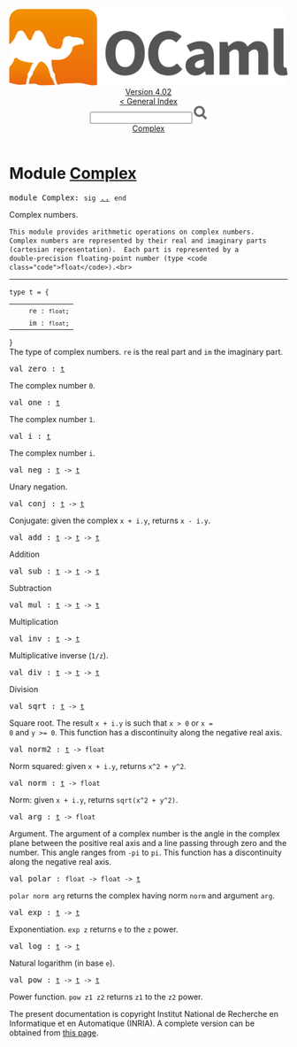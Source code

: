 <!-- ((! set title API !)) ((! set documentation !)) ((! set api !)) ((! set nobreadcrumb !)) -->
<div class="api"><header><nav class="toc brand"><a class="brand" href="https://ocaml.org/"><img src="colour-logo-gray.svg" class="svg" alt="OCaml"></a></nav><nav class="toc"><div class="toc_version"><a href="/docs" id="version-select">Version 4.02</a></div><a href="index.html">&lt; General Index</a><div class="api_search"><input type="text" name="apisearch" id="api_search" oninput="mySearch(false);" onkeypress="this.oninput();" onclick="this.oninput();" onpaste="this.oninput();">
<img src="search_icon.svg" alt="Search" class="svg" onclick="mySearch(false)"></div>
<div id="search_results"></div><div class="toc_title"><a href="#top">Complex</a></div><ul></ul></nav></header>

<h1>Module <a href="type_Complex.html">Complex</a></h1>

<pre><span class="keyword">module</span> Complex: <code class="code"><span class="keyword">sig</span></code> <a href="Complex.html">..</a> <code class="code"><span class="keyword">end</span></code></pre><div class="info module top">
Complex numbers.
<p>

    This module provides arithmetic operations on complex numbers.
    Complex numbers are represented by their real and imaginary parts
    (cartesian representation).  Each part is represented by a
    double-precision floating-point number (type <code class="code">float</code>).<br>
</p></div>
<hr width="100%">

<pre><code><span id="TYPEt"><span class="keyword">type</span> <code class="type"></code>t</span> = {</code></pre><table class="typetable">
<tbody><tr>
<td align="left" valign="top">
<code>&nbsp;&nbsp;</code></td>
<td align="left" valign="top">
<code><span id="TYPEELTt.re">re</span>&nbsp;: <code class="type">float</code>;</code></td>

</tr>
<tr>
<td align="left" valign="top">
<code>&nbsp;&nbsp;</code></td>
<td align="left" valign="top">
<code><span id="TYPEELTt.im">im</span>&nbsp;: <code class="type">float</code>;</code></td>

</tr></tbody></table>
}

<div class="info ">
The type of complex numbers.  <code class="code">re</code> is the real part and <code class="code">im</code> the
    imaginary part.<br>
</div>


<pre><span id="VALzero"><span class="keyword">val</span> zero</span> : <code class="type"><a href="Complex.html#TYPEt">t</a></code></pre><div class="info ">
The complex number <code class="code">0</code>.<br>
</div>

<pre><span id="VALone"><span class="keyword">val</span> one</span> : <code class="type"><a href="Complex.html#TYPEt">t</a></code></pre><div class="info ">
The complex number <code class="code">1</code>.<br>
</div>

<pre><span id="VALi"><span class="keyword">val</span> i</span> : <code class="type"><a href="Complex.html#TYPEt">t</a></code></pre><div class="info ">
The complex number <code class="code">i</code>.<br>
</div>

<pre><span id="VALneg"><span class="keyword">val</span> neg</span> : <code class="type"><a href="Complex.html#TYPEt">t</a> -&gt; <a href="Complex.html#TYPEt">t</a></code></pre><div class="info ">
Unary negation.<br>
</div>

<pre><span id="VALconj"><span class="keyword">val</span> conj</span> : <code class="type"><a href="Complex.html#TYPEt">t</a> -&gt; <a href="Complex.html#TYPEt">t</a></code></pre><div class="info ">
Conjugate: given the complex <code class="code">x + i.y</code>, returns <code class="code">x - i.y</code>.<br>
</div>

<pre><span id="VALadd"><span class="keyword">val</span> add</span> : <code class="type"><a href="Complex.html#TYPEt">t</a> -&gt; <a href="Complex.html#TYPEt">t</a> -&gt; <a href="Complex.html#TYPEt">t</a></code></pre><div class="info ">
Addition<br>
</div>

<pre><span id="VALsub"><span class="keyword">val</span> sub</span> : <code class="type"><a href="Complex.html#TYPEt">t</a> -&gt; <a href="Complex.html#TYPEt">t</a> -&gt; <a href="Complex.html#TYPEt">t</a></code></pre><div class="info ">
Subtraction<br>
</div>

<pre><span id="VALmul"><span class="keyword">val</span> mul</span> : <code class="type"><a href="Complex.html#TYPEt">t</a> -&gt; <a href="Complex.html#TYPEt">t</a> -&gt; <a href="Complex.html#TYPEt">t</a></code></pre><div class="info ">
Multiplication<br>
</div>

<pre><span id="VALinv"><span class="keyword">val</span> inv</span> : <code class="type"><a href="Complex.html#TYPEt">t</a> -&gt; <a href="Complex.html#TYPEt">t</a></code></pre><div class="info ">
Multiplicative inverse (<code class="code">1/z</code>).<br>
</div>

<pre><span id="VALdiv"><span class="keyword">val</span> div</span> : <code class="type"><a href="Complex.html#TYPEt">t</a> -&gt; <a href="Complex.html#TYPEt">t</a> -&gt; <a href="Complex.html#TYPEt">t</a></code></pre><div class="info ">
Division<br>
</div>

<pre><span id="VALsqrt"><span class="keyword">val</span> sqrt</span> : <code class="type"><a href="Complex.html#TYPEt">t</a> -&gt; <a href="Complex.html#TYPEt">t</a></code></pre><div class="info ">
Square root.  The result <code class="code">x + i.y</code> is such that <code class="code">x &gt; 0</code> or
    <code class="code">x = 0</code> and <code class="code">y &gt;= 0</code>.
    This function has a discontinuity along the negative real axis.<br>
</div>

<pre><span id="VALnorm2"><span class="keyword">val</span> norm2</span> : <code class="type"><a href="Complex.html#TYPEt">t</a> -&gt; float</code></pre><div class="info ">
Norm squared: given <code class="code">x + i.y</code>, returns <code class="code">x^2 + y^2</code>.<br>
</div>

<pre><span id="VALnorm"><span class="keyword">val</span> norm</span> : <code class="type"><a href="Complex.html#TYPEt">t</a> -&gt; float</code></pre><div class="info ">
Norm: given <code class="code">x + i.y</code>, returns <code class="code">sqrt(x^2 + y^2)</code>.<br>
</div>

<pre><span id="VALarg"><span class="keyword">val</span> arg</span> : <code class="type"><a href="Complex.html#TYPEt">t</a> -&gt; float</code></pre><div class="info ">
Argument.  The argument of a complex number is the angle
    in the complex plane between the positive real axis and a line
    passing through zero and the number.  This angle ranges from
    <code class="code">-pi</code> to <code class="code">pi</code>.  This function has a discontinuity along the
    negative real axis.<br>
</div>

<pre><span id="VALpolar"><span class="keyword">val</span> polar</span> : <code class="type">float -&gt; float -&gt; <a href="Complex.html#TYPEt">t</a></code></pre><div class="info ">
<code class="code">polar norm arg</code> returns the complex having norm <code class="code">norm</code>
    and argument <code class="code">arg</code>.<br>
</div>

<pre><span id="VALexp"><span class="keyword">val</span> exp</span> : <code class="type"><a href="Complex.html#TYPEt">t</a> -&gt; <a href="Complex.html#TYPEt">t</a></code></pre><div class="info ">
Exponentiation.  <code class="code">exp z</code> returns <code class="code">e</code> to the <code class="code">z</code> power.<br>
</div>

<pre><span id="VALlog"><span class="keyword">val</span> log</span> : <code class="type"><a href="Complex.html#TYPEt">t</a> -&gt; <a href="Complex.html#TYPEt">t</a></code></pre><div class="info ">
Natural logarithm (in base <code class="code">e</code>).<br>
</div>

<pre><span id="VALpow"><span class="keyword">val</span> pow</span> : <code class="type"><a href="Complex.html#TYPEt">t</a> -&gt; <a href="Complex.html#TYPEt">t</a> -&gt; <a href="Complex.html#TYPEt">t</a></code></pre><div class="info ">
Power function.  <code class="code">pow z1 z2</code> returns <code class="code">z1</code> to the <code class="code">z2</code> power.<br>
</div>
<div class="copyright">The present documentation is copyright Institut National de Recherche en Informatique et en Automatique (INRIA). A complete version can be obtained from <a href="http://caml.inria.fr/pub/docs/manual-ocaml/">this page</a>.</div></div>